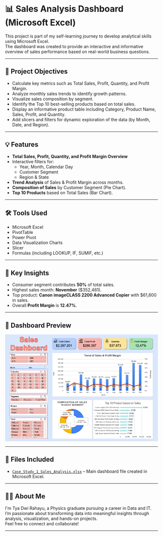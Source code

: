 # 📊 Sales Analysis Dashboard (Microsoft Excel)

This project is part of my self-learning journey to develop analytical skills using Microsoft Excel.  
The dashboard was created to provide an interactive and informative overview of sales performance based on real-world business questions.

---

## 🎯 Project Objectives

- Calculate key metrics such as Total Sales, Profit, Quantity, and Profit Margin.
- Analyze monthly sales trends to identify growth patterns.
- Visualize sales composition by segment.
- Identify the Top 10 best-selling products based on total sales.
- Display an informative product table including Category, Product Name, Sales, Profit, and Quantity.
- Add slicers and filters for dynamic exploration of the data (by Month, Date, and Region).

---

## 💡 **Features**

- **Total Sales, Profit, Quantity, and Profit Margin Overview**
- Interactive filters for:
  - Year, Month, Calendar Day
  - Customer Segment
  - Region & State
- **Trend Analysis** of Sales & Profit Margin across months.
- **Composition of Sales** by Customer Segment (Pie Chart).
- **Top 10 Products** based on Total Sales (Bar Chart).

---

## 🛠 Tools Used

- Microsoft Excel  
- PivotTable  
- Power Pivot  
- Data Visualization Charts
- Slicer  
- Formulas (including LOOKUP, IF, SUMIF, etc.)

---
## 🧠 **Key Insights**

- Consumer segment contributes **50%** of total sales.
- Highest sales month: **November** ($352,461).
- Top product: **Canon imageCLASS 2200 Advanced Copier** with $61,600 in sales.
- Overall **Profit Margin** is **12.47%**.

---

## 📸 Dashboard Preview

[![Screenshot 1](Screenshot_Sales_Analysis.png)](Screenshot_Sales_Analysis.png)

---

## 📄 Files Included

- [`Case_Study_1_Sales_Analysis.xlsx`](Case_Study_1_Sales_Analysis.xlsx) – Main dashboard file created in Microsoft Excel.

---

## 👩‍💻 About Me

I'm Tya Dwi Rahayu, a Physics graduate pursuing a career in Data and IT.  
I’m passionate about transforming data into meaningful insights through analysis, visualization, and hands-on projects.  
Feel free to connect and collaborate!

---
